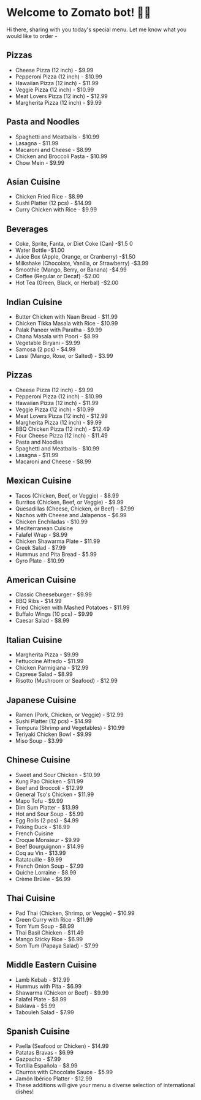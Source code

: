 # Welcome to Zomato bot! 🚀🤖

Hi there, sharing with you today's special menu.
Let me know what you would like to order -

## Pizzas

- Cheese Pizza (12 inch) - $9.99
- Pepperoni Pizza (12 inch) - $10.99
- Hawaiian Pizza (12 inch) - $11.99
- Veggie Pizza (12 inch) - $10.99
- Meat Lovers Pizza (12 inch) - $12.99
- Margherita Pizza (12 inch) - $9.99

## Pasta and Noodles

- Spaghetti and Meatballs - $10.99
- Lasagna - $11.99
- Macaroni and Cheese - $8.99
- Chicken and Broccoli Pasta - $10.99
- Chow Mein - $9.99

## Asian Cuisine

- Chicken Fried Rice - $8.99
- Sushi Platter (12 pcs) - $14.99
- Curry Chicken with Rice - $9.99

## Beverages

- Coke, Sprite, Fanta, or Diet Coke (Can) -$1.5 0
- Water Bottle -$1.00
- Juice Box (Apple, Orange, or Cranberry) -$1.50
- Milkshake (Chocolate, Vanilla, or Strawberry) -$3.99
- Smoothie (Mango, Berry, or Banana) -$4.99
- Coffee (Regular or Decaf) -$2.00
- Hot Tea (Green, Black, or Herbal) -$2.00

## Indian Cuisine

- Butter Chicken with Naan Bread - $11.99
- Chicken Tikka Masala with Rice - $10.99
- Palak Paneer with Paratha - $9.99
- Chana Masala with Poori - $8.99
- Vegetable Biryani - $9.99
- Samosa (2 pcs) - $4.99
- Lassi (Mango, Rose, or Salted) - $3.99

## Pizzas
- Cheese Pizza (12 inch) - $9.99
- Pepperoni Pizza (12 inch) - $10.99
- Hawaiian Pizza (12 inch) - $11.99
- Veggie Pizza (12 inch) - $10.99
- Meat Lovers Pizza (12 inch) - $12.99
- Margherita Pizza (12 inch) - $9.99
- BBQ Chicken Pizza (12 inch) - $12.49
- Four Cheese Pizza (12 inch) - $11.49
- Pasta and Noodles
- Spaghetti and Meatballs - $10.99
- Lasagna - $11.99
- Macaroni and Cheese - $8.99



## Mexican Cuisine
- Tacos (Chicken, Beef, or Veggie) - $8.99
- Burritos (Chicken, Beef, or Veggie) - $9.99
- Quesadillas (Cheese, Chicken, or Beef) - $7.99
- Nachos with Cheese and Jalapenos - $6.99
- Chicken Enchiladas - $10.99
- Mediterranean Cuisine
- Falafel Wrap - $8.99
- Chicken Shawarma Plate - $11.99
- Greek Salad - $7.99
- Hummus and Pita Bread - $5.99
- Gyro Plate - $10.99

## American Cuisine
- Classic Cheeseburger - $9.99
- BBQ Ribs - $14.99
- Fried Chicken with Mashed Potatoes - $11.99
- Buffalo Wings (10 pcs) - $9.99
- Caesar Salad - $8.99

## Italian Cuisine
- Margherita Pizza - $9.99
- Fettuccine Alfredo - $11.99
- Chicken Parmigiana - $12.99
- Caprese Salad - $8.99
- Risotto (Mushroom or Seafood) - $12.99

## Japanese Cuisine
- Ramen (Pork, Chicken, or Veggie) - $12.99
- Sushi Platter (12 pcs) - $14.99
- Tempura (Shrimp and Vegetables) - $10.99
- Teriyaki Chicken Bowl - $9.99
- Miso Soup - $3.99




## Chinese Cuisine
- Sweet and Sour Chicken - $10.99
- Kung Pao Chicken - $11.99
- Beef and Broccoli - $12.99
- General Tso's Chicken - $11.99
- Mapo Tofu - $9.99
- Dim Sum Platter - $13.99
- Hot and Sour Soup - $5.99
- Egg Rolls (2 pcs) - $4.99
- Peking Duck - $18.99
- French Cuisine
- Croque Monsieur - $9.99
- Beef Bourguignon - $14.99
- Coq au Vin - $13.99
- Ratatouille - $9.99
- French Onion Soup - $7.99
- Quiche Lorraine - $8.99
- Crème Brûlée - $6.99

## Thai Cuisine
- Pad Thai (Chicken, Shrimp, or Veggie) - $10.99
- Green Curry with Rice - $11.99
- Tom Yum Soup - $8.99
- Thai Basil Chicken - $11.49
- Mango Sticky Rice - $6.99
- Som Tum (Papaya Salad) - $7.99

## Middle Eastern Cuisine
- Lamb Kebab - $12.99
- Hummus with Pita - $6.99
- Shawarma (Chicken or Beef) - $9.99
- Falafel Plate - $8.99
- Baklava - $5.99
- Tabouleh Salad - $7.99

## Spanish Cuisine
- Paella (Seafood or Chicken) - $14.99
- Patatas Bravas - $6.99
- Gazpacho - $7.99
- Tortilla Española - $8.99
- Churros with Chocolate Sauce - $5.99
- Jamón Ibérico Platter - $12.99
- These additions will give your menu a diverse selection of international dishes!








